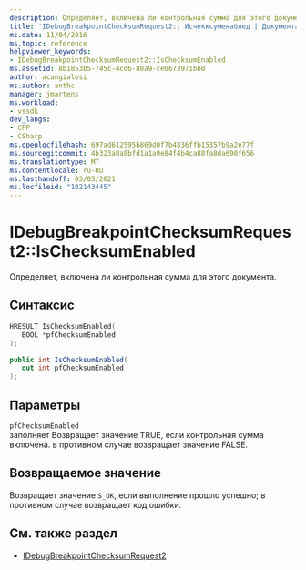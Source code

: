 ```yaml
---
description: Определяет, включена ли контрольная сумма для этого документа.
title: 'IDebugBreakpointChecksumRequest2:: Исчекксуменаблед | Документация Майкрософт'
ms.date: 11/04/2016
ms.topic: reference
helpviewer_keywords:
- IDebugBreakpointChecksumRequest2::IsChecksumEnabled
ms.assetid: 8b1853b5-745c-4cd6-88a9-ce0673971bb0
author: acangialosi
ms.author: anthc
manager: jmartens
ms.workload:
- vssdk
dev_langs:
- CPP
- CSharp
ms.openlocfilehash: 697ad612595b869d0f7b4836ffb15357b9a2e77f
ms.sourcegitcommit: 4b323a8a8bfd1a1a9e84f4b4ca88fa8da690f656
ms.translationtype: MT
ms.contentlocale: ru-RU
ms.lasthandoff: 03/05/2021
ms.locfileid: "102143445"
---
```

# <a name="idebugbreakpointchecksumrequest2ischecksumenabled"></a>IDebugBreakpointChecksumRequest2::IsChecksumEnabled
Определяет, включена ли контрольная сумма для этого документа.

## <a name="syntax"></a>Синтаксис

```cpp
HRESULT IsChecksumEnabled(
   BOOL *pfChecksumEnabled
);
```

```csharp
public int IsChecksumEnabled(
   out int pfChecksumEnabled
);
```

## <a name="parameters"></a>Параметры
`pfChecksumEnabled`\
заполняет Возвращает значение TRUE, если контрольная сумма включена. в противном случае возвращает значение FALSE.

## <a name="return-value"></a>Возвращаемое значение
 Возвращает значение `S_OK`, если выполнение прошло успешно; в противном случае возвращает код ошибки.

## <a name="see-also"></a>См. также раздел
- [IDebugBreakpointChecksumRequest2](../../../extensibility/debugger/reference/idebugbreakpointchecksumrequest2.md)
